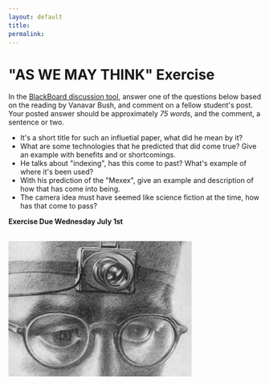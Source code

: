 ```yaml
---
layout: default
title: 
permalink:
---
```

<h1>"AS WE MAY THINK" Exercise</h1>

In the [BlackBoard discussion tool](https://blackboard.albany.edu/webapps/discussionboard/do/forum?action=list_threads&course_id=_140056_1&nav=discussion_board_entry&conf_id=_225263_1&forum_id=_435413_1), answer one of the questions below based on the reading by Vanavar Bush, and comment on a fellow student's post. Your posted answer should be approximately _75 words_, and the comment, a sentence or two. 

- It's a short title for such an influetial paper, what did he mean by it?
- What are some technologies that he predicted that did come true? Give an example with benefits and or shortcomings.
- He talks about &quot;indexing&quot;, has this come to past? What's example of where it's been used?
- With his prediction of the &quot;Mexex&quot;, give an example and description of how that has come into being.
- The camera idea must have seemed like science fiction at the time, how has that come to pass?


**Exercise Due Wednesday July 1st**

<br/>![Bush](../assets/think.png)